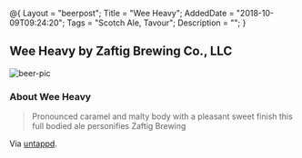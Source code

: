 @{
    Layout = "beerpost";
    Title = "Wee Heavy";
    AddedDate = "2018-10-09T09:24:20";
    Tags = "Scotch Ale, Tavour";
    Description = "";
}

## Wee Heavy by Zaftig Brewing Co., LLC

![beer-pic]

### About Wee Heavy

> Pronounced caramel and malty body with a pleasant sweet finish this full bodied ale personifies Zaftig Brewing

Via [untappd][untappd-url].

[untappd-url]: <https://untappd.com/b/zaftig-brewing-co-llc-wee-heavy/577556>
[beer-pic]: https://jasonpowley.com/assets/img/2018-10-09-wee-heavy.jpeg "Zaftig Brewing Co. Wee Heavy"